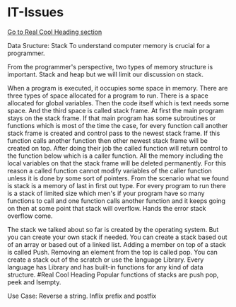# IT-Issues

[Go to Real Cool Heading section](#real-cool-heading)



Data Sructure: 
Stack
To understand computer memory is crucial for a programmer.

From the  programmer's perspective, two types of memory structure is important. Stack and heap but we will limit our discussion on stack. 

When a program is executed, it occupies some space in memory. There are three types of space allocated for a program to run. There is a space allocated for global variables. Then the code itself which is text needs some space. And the third space is called stack frame. At first the main program stays on the stack frame. If that main program has some subroutines or functions which is most of the time the case, for every function call another stack frame is created and control pass to the newest stack frame. If this function calls another function then other newest stack frame will be created on top. After doing their job the called function will return control to the function below which is a caller function. All the memory including the  local variables on that the stack frame will be deleted permanently. For this reason a called function cannot modify variables of the caller function unless it is done by some sort of pointers.
From the scenario what we found is stack is a memory of last in first out type. For every program to run there is a stack of  limited size which men's if your program have so many functions to call and one function calls another function and it keeps going on then at some point that stack will overflow. Hands the error stack overflow come. 

The stack we talked about so far is created by the operating system. But you can create your own stack if needed. You can create a stack based out of an array or based out of a linked list. 
 Adding a member on top of a stack is called Push. Removing an element from the top is called pop. 
You can create a stack out of the scratch or use the language Library. Every language has Library and has built-in functions for any kind of data structure. 
#Real Cool Heading
Popular functions of stacks are push pop, peek and  Isempty. 

Use Case:
Reverse a string. 
Inflix prefix and postfix

